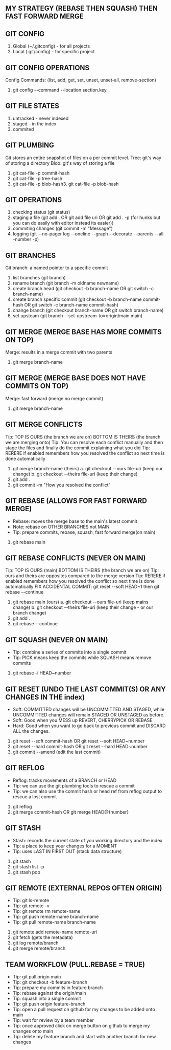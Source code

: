 ## MY STRATEGY (REBASE THEN SQUASH) THEN FAST FORWARD MERGE

## GIT CONFIG

1. Global (~/.gitconfig) - for all projects
2. Local (.git/config) - for specific project

## GIT CONFIG OPERATIONS

Config Commands: (list, add, get, set, unset, unset-all, remove-section)

1. git config --command --location section.key

## GIT FILE STATES

1. untracked - never indexed
2. staged - in the index
3. commited

## GIT PLUMBING

Git stores an entire snapshot of files on a per commit level.
Tree: git's way of storing a directory
Blob: git's way of storing a file

1. git cat-file -p commit-hash
2. git cat-file -p tree-hash
3. git cat-file -p blob-hash3. git cat-file -p blob-hash

## GIT OPERATIONS

1. checking status (git status)
2. staging a file (git add . OR git add file uri OR git add . -p (for hunks but you can do easily with editor instead its easier))
3. commiting changes (git commit -m "Message")
4. logging (git --no-pager log --oneline --graph --decorate --parents --all -number -p)

## GIT BRANCHES

Git branch: a named pointer to a specific commit

1. list branches (git branch)
2. rename branch (git branch -m oldname newname)
3. create branch head (git checkout -b branch-name OR git switch -c branch-name)
4. create branch specific commit (git checkout -b branch-name commit-hash OR git switch -c branch-name commit-hash)
5. change branch (git checkout branch-name OR git switch branch-name)
6. set upsteam (git branch --set-upstream-to=origin/main main)

## GIT MERGE (MERGE BASE HAS MORE COMMITS ON TOP)

Merge: results in a merge commit with two parents

1. git merge branch-name

## GIT MERGE (MERGE BASE DOES NOT HAVE COMMITS ON TOP)

Merge: fast forward (merge no merge commit)

1. git merge branch-name

## GIT MERGE CONFLICTS

Tip: TOP IS OURS (the branch we are on) BOTTOM IS THEIRS (the branch we are merging onto)
Tip: You can resolve each conflict manually and then stage the files and finally do the commit explaining what you did
Tip: RERERE if enabled remembers how you resolved the conflict so next time is done automatically

1. git merge branch-name (theirs)
   a. git checkout --ours file-uri (keep our change)
   b. git checkout --theirs file-uri (keep their change)
2. git add .
3. git commit -m "How you resolved the conflict"

## GIT REBASE (ALLOWS FOR FAST FORWARD MERGE)

- Rebase: moves the merge base to the main's latest commit
- Note: rebase on OTHER BRANCHES not MAIN
- Tip: prepare commits, rebase, squash, fast forward merge(on main)

1. git rebase main

## GIT REBASE CONFLICTS (NEVER ON MAIN)

Tip: TOP IS OURS (main) BOTTOM IS THEIRS (the branch we are on)
Tip: ours and theirs are opposites compared to the merge version
Tip: RERERE if enabled remembers how you resolved the conflict so next time is done automatically
FIX ACCIDENTAL COMMIT: git reset --soft HEAD~1 then git rebase --continue

1. git rebase main (ours)
   a. git checkout --ours file-uri (keep mains change)
   b. git checkout --theirs file-uri (keep their change - or our branch change)
2. git add .
3. git rebase --continue

## GIT SQUASH (NEVER ON MAIN)

- Tip: combine a series of commits into a single commit
- Tip: PICK means keep the commits while SQUASH means remove commits

1. git rebase -i HEAD~number

## GIT RESET (UNDO THE LAST COMMIT(S) OR ANY CHANGES IN THE index)

- Soft: COMMITTED changes will be UNCOMMITTED AND STAGED, while UNCOMMITTED changes will remain STAGED OR UNSTAGED as before.
- Soft: Good when you MESS up REVERT, CHERRYPICK OR REBASE
- Hard: Good when you want to go back to previous commit and DISCARD ALL the changes.

1. git reset --soft commit-hash OR git reset --soft HEAD~number
2. git reset --hard commit-hash OR git reset --hard HEAD~number
3. git commit --amend (edit the last commit)

## GIT REFLOG

- Reflog: tracks movements of a BRANCH or HEAD
- Tip: we can use the git plumbing tools to rescue a commit
- Tip: we can also use the commit hash or head ref from reflog output to rescue a lost commit

1. git reflog
2. git merge commit-hash OR git merge HEAD@{number}

## GIT STASH

- Stash: records the current state of you working directory and the index
- Tip: a place to keep your changes for a MOMENT
- Tip: uses LAST IN FIRST OUT (stack data structure)

1. git stash
2. git stash list -p
3. git stash pop

## GIT REMOTE (EXTERNAL REPOS OFTEN ORIGIN)

- Tip: git ls-remote
- Tip: git remote -v
- Tip: git remote rm remote-name
- Tip: git push remote-name branch-name
- Tip: git pull remote-name branch-name

1. git remote add remote-name remote-uri
2. git fetch (gets the metadata)
3. git log remote/branch
4. git merge remote/branch

## TEAM WORKFLOW (PULL.REBASE = TRUE)

- Tip: git pull origin main
- Tip: git checkout -b feature-branch
- Tip: prepare my commits in feature branch
- Tip: rebase against the origin/main
- Tip: squash into a single commit
- Tip: git push origin feature-branch
- Tip: open a pull request on github for my changes to be added onto main
- Tip: wait for review by a team member
- Tip: once approved click on merge button on github to merge my changes onto main
- Tip: delete my feature branch and start with another branch for new changes
